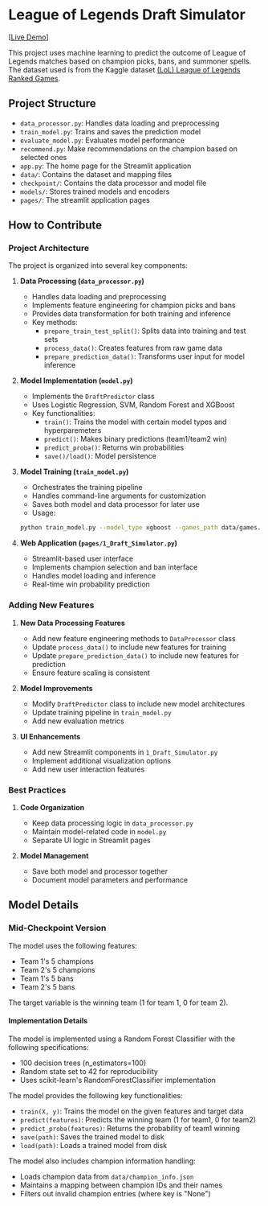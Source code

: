 # League of Legends Draft Simulator

[[Live Demo](https://lol-draft-simulator.streamlit.app/)]

This project uses machine learning to predict the outcome of League of Legends matches based on champion picks, bans, and summoner spells. The dataset used is from the Kaggle dataset [(LoL) League of Legends Ranked Games](https://www.kaggle.com/datasets/datasnaek/league-of-legends).

## Project Structure

- `data_processor.py`: Handles data loading and preprocessing
- `train_model.py`: Trains and saves the prediction model
- `evaluate_model.py`: Evaluates model performance
- `recommend.py`: Make recommendations on the champion based on selected ones
- `app.py`: The home page for the Streamlit application
- `data/`: Contains the dataset and mapping files
- `checkpoint/`: Contains the data processor and model file
- `models/`: Stores trained models and encoders
- `pages/`: The streamlit application pages


## How to Contribute

### Project Architecture

The project is organized into several key components:

1. **Data Processing (`data_processor.py`)**

   - Handles data loading and preprocessing
   - Implements feature engineering for champion picks and bans
   - Provides data transformation for both training and inference
   - Key methods:
     - `prepare_train_test_split()`: Splits data into training and test sets
     - `process_data()`: Creates features from raw game data
     - `prepare_prediction_data()`: Transforms user input for model inference

2. **Model Implementation (`model.py`)**

   - Implements the `DraftPredictor` class
   - Uses Logistic Regression, SVM, Random Forest and XGBoost
   - Key functionalities:
     - `train()`: Trains the model with certain model types and hyperparemeters
     - `predict()`: Makes binary predictions (team1/team2 win)
     - `predict_proba()`: Returns win probabilities
     - `save()/load()`: Model persistence

3. **Model Training (`train_model.py`)**

   - Orchestrates the training pipeline
   - Handles command-line arguments for customization
   - Saves both model and data processor for later use
   - Usage:

   ```bash
   python train_model.py --model_type xgboost --games_path data/games.csv --champion_info_path data/champion_info.json
   ```

4. **Web Application (`pages/1_Draft_Simulator.py`)**
   - Streamlit-based user interface
   - Implements champion selection and ban interface
   - Handles model loading and inference
   - Real-time win probability prediction

### Adding New Features

1. **New Data Processing Features**

   - Add new feature engineering methods to `DataProcessor` class
   - Update `process_data()` to include new features for training
   - Update `prepare_prediction_data()` to include new features for prediction
   - Ensure feature scaling is consistent

2. **Model Improvements**

   - Modify `DraftPredictor` class to include new model architectures
   - Update training pipeline in `train_model.py`
   - Add new evaluation metrics

3. **UI Enhancements**
   - Add new Streamlit components in `1_Draft_Simulator.py`
   - Implement additional visualization options
   - Add new user interaction features

### Best Practices

1. **Code Organization**

   - Keep data processing logic in `data_processor.py`
   - Maintain model-related code in `model.py`
   - Separate UI logic in Streamlit pages

2. **Model Management**
   - Save both model and processor together
   - Document model parameters and performance

## Model Details 

### Mid-Checkpoint Version

The model uses the following features:

- Team 1's 5 champions
- Team 2's 5 champions
- Team 1's 5 bans
- Team 2's 5 bans

The target variable is the winning team (1 for team 1, 0 for team 2).

#### Implementation Details

The model is implemented using a Random Forest Classifier with the following specifications:

- 100 decision trees (n_estimators=100)
- Random state set to 42 for reproducibility
- Uses scikit-learn's RandomForestClassifier implementation

The model provides the following key functionalities:

- `train(X, y)`: Trains the model on the given features and target data
- `predict(features)`: Predicts the winning team (1 for team1, 0 for team2)
- `predict_proba(features)`: Returns the probability of team1 winning
- `save(path)`: Saves the trained model to disk
- `load(path)`: Loads a trained model from disk

The model also includes champion information handling:

- Loads champion data from `data/champion_info.json`
- Maintains a mapping between champion IDs and their names
- Filters out invalid champion entries (where key is "None")
